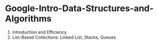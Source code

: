 # Google-Intro-Data-Structures-and-Algorithms

1.  Introduction and Efficiency 
2.  List-Based Collections: Linked List, Stacks, Queues 
